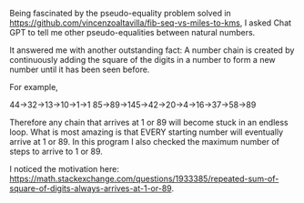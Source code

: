 Being fascinated by the pseudo-equality problem solved in https://github.com/vincenzoaltavilla/fib-seq-vs-miles-to-kms,
I asked Chat GPT to tell me other pseudo-equalities between natural numbers.

It answered me with another outstanding fact:
A number chain is created by continuously adding the square of the digits in a number to form a new number until it has been seen before.

For example,

44→32→13→10→1→1
85→89→145→42→20→4→16→37→58→89

Therefore any chain that arrives at 1 or 89 will become stuck in an endless loop.
What is most amazing is that EVERY starting number will eventually arrive at 1 or 89. In this program I also checked the maximum number of steps to arrive to 1 or 89.

I noticed the motivation here: https://math.stackexchange.com/questions/1933385/repeated-sum-of-square-of-digits-always-arrives-at-1-or-89.
